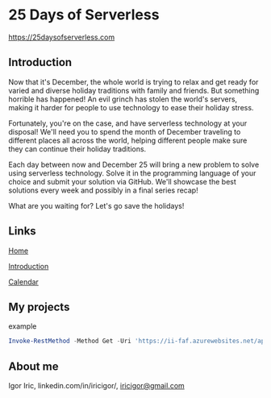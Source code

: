 # 25 Days of Serverless
https://25daysofserverless.com

## Introduction

Now that it's December, the whole world is trying to relax and get ready for varied and diverse holiday traditions with family and friends. But something horrible has happened! An evil grinch has stolen the world's servers, making it harder for people to use technology to ease their holiday stress.

Fortunately, you're on the case, and have serverless technology at your disposal! We'll need you to spend the month of December traveling to different places all across the world, helping different people make sure they can continue their holiday traditions.

Each day between now and December 25 will bring a new problem to solve using serverless technology. Solve it in the programming language of your choice and submit your solution via GitHub. We'll showcase the best solutions every week and possibly in a final series recap!

What are you waiting for? Let's go save the holidays!

## Links

[Home](https://25daysofserverless.com/)

[Introduction](https://25daysofserverless.com/introduction)

[Calendar](https://25daysofserverless.com/calendar)

## My projects

example
```PowerShell
Invoke-RestMethod -Method Get -Uri 'https://ii-faf.azurewebsites.net/api/HttpTrigger?code=bzx0TVwsDFBhEyqPGMee1ULF0AVqbaqQjeUkHAXZcDWhflQucfhbXw==&Name=Jelena'
```

## About me

Igor Iric, linkedin.com/in/iricigor/, iricigor@gmail.com